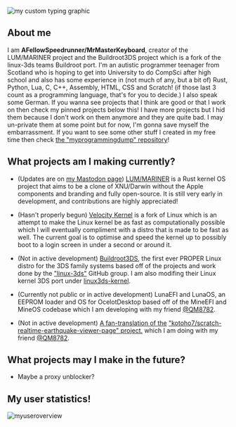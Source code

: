 ![my custom typing graphic](https://readme-typing-svg.herokuapp.com/?font=Ubuntu&size=44&duration=2000&pause=1000&color=F3C0FB&repeat=false&random=false&height=70&width=500&lines=Welcome+to+my+profile!)
## About me
I am **AFellowSpeedrunner/MrMasterKeyboard**, creator of the LUM/MARINER project and the Buildroot3DS project which is a fork of the linux-3ds teams Buildroot port. I'm an autistic programmer teenager from Scotland who is hoping to get into University to do CompSci after high school and also has some experience in (not much of any, but a bit of) Rust, Python, Lua, C, C++, Assembly, HTML, CSS and Scratch! (if those last 3 count as a programming language, that's for you to decide.) I also speak some German. If you wanna see projects that I think are good or that I work on then check my pinned projects below this! I have more projects but I hid them because I don't work on them anymore and they are quite bad. I may un-private them at some point but for now, I'm gonna save myself the embarrassment. If you want to see some other stuff I created in my free time then check [the "myprogrammingdump" repository](https://github.com/afellowspeedrunner/myprogrammingdump)!

## What projects am I making currently?
- (Updates are on [my Mastodon page](https://mastodon.social/@MrMasterKeyboard)) [LUM/MARINER](https://github.com/AFellowSpeedrunner/LUM-MARINER) is a Rust kernel OS project that aims to be a clone of XNU/Darwin without the Apple components and branding and fully open-source. It is still very early in development, and contributions are highly appreciated!

- (Hasn't properly begun) [Velocity Kernel](https://github.com/AFellowSpeedrunner/velocitykernel-linux) is a fork of Linux which is an attempt to make the Linux kernel be as fast as computationally possible which I will eventually compliment with a distro that is made to be fast as well. The current goal is to optimise and speed the kernel up to possibly boot to a login screen in under a second or around it.

- (Not in active development) [Buildroot3DS](https://github.com/AFellowSpeedrunner/Buildroot3DS), the first ever PROPER Linux distro for the 3DS family systems based off of the projects and work done by the ["linux-3ds"](https://github.com/linux-3ds) GitHub group. I am also modifing their Linux kernel 3DS port under [linux3ds-kernel](https://github.com/AFellowSpeedrunner/linux3ds-kernel).

- (Currently not public or in active development) LunaEFI and LunaOS, an EEPROM loader and OS for OcelotDesktop based off of the MineEFI and MineOS codebase which I am developing with my friend [@QM8782](https://github.com/QM8782).

- (Not in active development) [A fan-translation of the](https://github.com/AFellowSpeedrunner/scratch-realtime-earthquake-viewer-page-english) ["kotoho7/scratch-realtime-earthquake-viewer-page" project.](https://github.com/kotoho7/scratch-realtime-earthquake-viewer-page) which I am doing with my friend [@QM8782](https://github.com/QM8782).

## What projects may I make in the future?
- Maybe a proxy unblocker?

## My user statistics!
![myuseroverview](https://github-readme-stats.vercel.app/api?username=afellowspeedrunner&show_icons=true&theme=dark)
